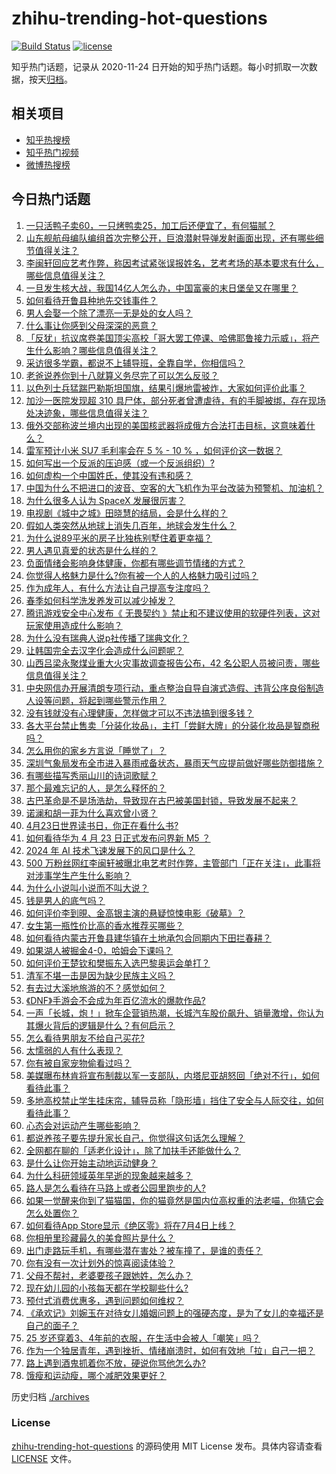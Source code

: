# zhihu-trending-hot-questions

[![Build Status](https://github.com/justjavac/zhihu-trending-hot-questions/workflows/ci/badge.svg?branch=master)](https://github.com/justjavac/zhihu-trending-hot-questions/actions)
[![license](https://img.shields.io/github/license/justjavac/zhihu-trending-hot-questions)](https://github.com/justjavac/zhihu-trending-hot-questions/blob/master/LICENSE)

知乎热门话题，记录从 2020-11-24
日开始的知乎热门话题。每小时抓取一次数据，按天[归档](./archives)。

## 相关项目

- [知乎热搜榜](https://github.com/justjavac/zhihu-trending-top-search)
- [知乎热门视频](https://github.com/justjavac/zhihu-trending-hot-video)
- [微博热搜榜](https://github.com/justjavac/weibo-trending-hot-search)

## 今日热门话题

<!-- BEGIN -->
<!-- 最后更新时间 Wed Apr 24 2024 07:14:34 GMT+0800 (China Standard Time) -->

1. [一只活鸭子卖60，一只烤鸭卖25，加工后还便宜了，有何猫腻？](https://www.zhihu.com/question/653159063)
1. [山东舰航母编队编组首次完整公开，巨浪潜射导弹发射画面出现，还有哪些细节值得关注？](https://www.zhihu.com/question/653855336)
1. [李闽轩回应艺考作弊，称因考试紧张误报姓名，艺考考场的基本要求有什么，哪些信息值得关注？](https://www.zhihu.com/question/653887832)
1. [一旦发生核大战，我国14亿人怎么办，中国富豪的末日堡垒又在哪里？](https://www.zhihu.com/question/652511954)
1. [如何看待开鲁县种地先交钱事件？](https://www.zhihu.com/question/653847156)
1. [男人会娶一个除了漂亮一无是处的女人吗？](https://www.zhihu.com/question/398710575)
1. [什么事让你感到父母深深的恶意？](https://www.zhihu.com/question/35218115)
1. [「反犹」抗议席卷美国顶尖高校「哥大罢工停课、哈佛耶鲁接力示威」，将产生什么影响？哪些信息值得关注？](https://www.zhihu.com/question/653845150)
1. [采访很多学霸，都说不上辅导班，全靠自学，你相信吗？](https://www.zhihu.com/question/652958729)
1. [老爸说养你到十八就算义务尽完了可以怎么反驳？](https://www.zhihu.com/question/653478923)
1. [以色列士兵猛踹巴勒斯坦国旗，结果引爆地雷被炸，大家如何评价此事？](https://www.zhihu.com/question/653873093)
1. [加沙一医院发现超 310 具尸体，部分死者曾遭虐待，有的手脚被绑，存在现场处决迹象，哪些信息值得关注？](https://www.zhihu.com/question/653871338)
1. [俄外交部称波兰境内出现的美国核武器将成俄方合法打击目标，这意味着什么？](https://www.zhihu.com/question/653849553)
1. [雷军预计小米 SU7 毛利率会在 5 % - 10 % ，如何评价这一数据？](https://www.zhihu.com/question/653863101)
1. [如何写出一个反派的压迫感（或一个反派组织）?](https://www.zhihu.com/question/651936741)
1. [如何虚构一个中国姓氏，使其没有违和感？](https://www.zhihu.com/question/646528668)
1. [中国为什么不把进口的波音、空客的大飞机作为平台改装为预警机、加油机？](https://www.zhihu.com/question/305966070)
1. [为什么很多人认为 SpaceX 发展很厉害？](https://www.zhihu.com/question/499232362)
1. [电视剧《城中之城》田晓慧的结局，会是什么样的？](https://www.zhihu.com/question/653057506)
1. [假如人类突然从地球上消失几百年，地球会发生什么？](https://www.zhihu.com/question/653583054)
1. [为什么说89平米的房子比独栋别墅住着更幸福？](https://www.zhihu.com/question/649392582)
1. [男人遇见真爱的状态是什么样的？](https://www.zhihu.com/question/650878102)
1. [负面情绪会影响身体健康，你都有哪些调节情绪的方式？](https://www.zhihu.com/question/653847252)
1. [你觉得人格魅力是什么?你有被一个人的人格魅力吸引过吗？](https://www.zhihu.com/question/376103148)
1. [作为成年人，有什么方法让自己提高专注度吗？](https://www.zhihu.com/question/653887165)
1. [春季如何科学洗发养发可以减少掉发？](https://www.zhihu.com/question/649377581)
1. [腾讯游戏安全中心发布《 无畏契约 》禁止和不建议使用的软硬件列表，这对玩家使用造成什么影响？](https://www.zhihu.com/question/653529000)
1. [为什么没有瑞典人说p社传播了瑞典文化？](https://www.zhihu.com/question/653242162)
1. [让韩国完全去汉字化会造成什么问题呢？](https://www.zhihu.com/question/646457008)
1. [山西吕梁永聚煤业重大火灾事故调查报告公布，42 名公职人员被问责，哪些信息值得关注？](https://www.zhihu.com/question/653866084)
1. [中央网信办开展清朗专项行动，重点整治自导自演式造假、违背公序良俗制造人设等问题，将起到哪些警示作用？](https://www.zhihu.com/question/653872467)
1. [没有钱就没有心理健康，怎样做才可以不违法搞到很多钱？](https://www.zhihu.com/question/653890897)
1. [各大平台禁止售卖「分装化妆品」，主打「尝鲜大牌」的分装化妆品是智商税吗？](https://www.zhihu.com/question/653234143)
1. [怎么用你的家乡方言说「睡觉了」？](https://www.zhihu.com/question/652242130)
1. [深圳气象局发布全市进入暴雨戒备状态，暴雨天气应提前做好哪些防御措施？](https://www.zhihu.com/question/653853894)
1. [有哪些描写秀丽山川的诗词歌赋？](https://www.zhihu.com/question/651989741)
1. [那个最难忘记的人，是怎么释怀的？](https://www.zhihu.com/question/651726140)
1. [古巴革命是不是场浩劫，导致现在古巴被美国封锁，导致发展不起来？](https://www.zhihu.com/question/638509131)
1. [诺澜和胡一菲为什么喜欢曾小贤？](https://www.zhihu.com/question/24694478)
1. [4月23日世界读书日，你正在看什么书?](https://www.zhihu.com/question/653628589)
1. [如何看待华为 4 月 23 日正式发布问界新 M5 ？](https://www.zhihu.com/question/653847387)
1. [2024 年 AI 技术飞速发展下的风口是什么？](https://www.zhihu.com/question/646799200)
1. [500 万粉丝网红李闽轩被曝北电艺考时作弊，主管部门「正在关注」，此事将对涉事学生产生什么影响？](https://www.zhihu.com/question/653855877)
1. [为什么小说叫小说而不叫大说？](https://www.zhihu.com/question/653307389)
1. [钱是男人的底气吗？](https://www.zhihu.com/question/645479530)
1. [如何评价李到晛、金高银主演的悬疑惊悚电影《破墓》？](https://www.zhihu.com/question/647471202)
1. [女生第一瓶性价比高的香水推荐买哪些？](https://www.zhihu.com/question/647179606)
1. [如何看待内蒙古开鲁县建华镇在土地承包合同期内下田拦春耕？](https://www.zhihu.com/question/653844010)
1. [如果湖人被掘金4-0，哈姆会下课吗？](https://www.zhihu.com/question/653844905)
1. [如何评价王楚钦和樊振东入选巴黎奥运会单打？](https://www.zhihu.com/question/653678268)
1. [清军不堪一击是因为缺少民族主义吗？](https://www.zhihu.com/question/653759389)
1. [有去过大溪地旅游的不？感觉如何？](https://www.zhihu.com/question/34869936)
1. [《DNF》手游会不会成为年百亿流水的爆款作品?](https://www.zhihu.com/question/653741049)
1. [一声「长城，炮！」掀车企营销热潮，长城汽车股价飙升、销量激增，你认为其爆火背后的逻辑是什么？有何启示？](https://www.zhihu.com/question/653852254)
1. [怎么看待男朋友不给自己买花?](https://www.zhihu.com/question/653373505)
1. [太懦弱的人有什么表现？](https://www.zhihu.com/question/482697567)
1. [你有被自家宠物偷看过吗？](https://www.zhihu.com/question/650460791)
1. [美媒曝布林肯将宣布制裁以军一支部队，内塔尼亚胡怒回「绝对不行」，如何看待此事？](https://www.zhihu.com/question/653715806)
1. [多地高校禁止学生挂床帘，辅导员称「隐形墙」挡住了安全与人际交往，如何看待此事？](https://www.zhihu.com/question/653826349)
1. [心态会对运动产生哪些影响？](https://www.zhihu.com/question/653374434)
1. [都说养孩子要先提升家长自己，你觉得这句话怎么理解？](https://www.zhihu.com/question/652450561)
1. [全网都在聊的「适老化设计」，除了加扶手还能做什么？](https://www.zhihu.com/question/646518740)
1. [是什么让你开始主动地运动健身？](https://www.zhihu.com/question/652617961)
1. [为什么科研领域英年早逝的现象越来越多？](https://www.zhihu.com/question/334804133)
1. [路人是怎么看待在马路上或者公园里跑步的人?](https://www.zhihu.com/question/653576146)
1. [如果一觉醒来你到了猫猫国，你的猫竟然是国内位高权重的法老喵，你猜它会怎么处置你？](https://www.zhihu.com/question/650460810)
1. [如何看待App Store显示《绝区零》将在7月4日上线？](https://www.zhihu.com/question/653827068)
1. [你相册里珍藏最久的美食照片是什么？](https://www.zhihu.com/question/653296920)
1. [出门走路玩手机，有哪些潜在害处？被车撞了，是谁的责任？](https://www.zhihu.com/question/653837942)
1. [你有没有一次计划外的惊喜阅读体验？](https://www.zhihu.com/question/653243924)
1. [父母不帮衬，老婆要孩子跟她姓，怎么办？](https://www.zhihu.com/question/653354503)
1. [现在幼儿园的小孩每天都在学校聊些什么?](https://www.zhihu.com/question/650529479)
1. [预付式消费优惠多，遇到问题如何维权？](https://www.zhihu.com/question/653464943)
1. [《承欢记》刘婉玉在对待女儿婚姻问题上的强硬态度，是为了女儿的幸福还是自己的面子？](https://www.zhihu.com/question/652826267)
1. [25 岁还穿着3、4年前的衣服，在生活中会被人「嘲笑」吗？](https://www.zhihu.com/question/653827397)
1. [作为一个独居青年，遇到挫折、情绪崩溃时，如何有效地「拉」自己一把？](https://www.zhihu.com/question/653429312)
1. [路上遇到酒鬼抓着你不放，硬说你骂他怎么办?](https://www.zhihu.com/question/653786970)
1. [饿瘦和运动瘦，哪个减肥效果更好？](https://www.zhihu.com/question/652749751)

<!-- END -->

历史归档 [./archives](./archives)

### License

[zhihu-trending-hot-questions](https://github.com/justjavac/zhihu-trending-hot-questions)
的源码使用 MIT License 发布。具体内容请查看 [LICENSE](./LICENSE) 文件。
